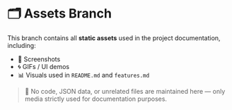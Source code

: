 # 🗂️ Assets Branch

This branch contains all **static assets** used in the project documentation, including:

- 📸 Screenshots  
- 🌀 GIFs / UI demos  
- 📊 Visuals used in `README.md` and `features.md`

> 🚫 No code, JSON data, or unrelated files are maintained here — only media strictly used for documentation purposes.
